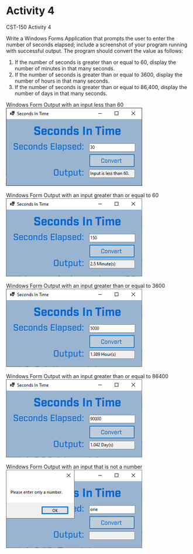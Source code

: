 # Activity 4
 CST-150 Activity 4


Write a Windows Forms Application that prompts the user to enter the number of seconds elapsed; include a screenshot of your program running with successful output. The program should convert the value as follows:
1. If the number of seconds is greater than or equal to 60, display the number of minutes in that many seconds.
2. If the number of seconds is greater than or equal to 3600, display the number of hours in that many seconds.
3. If the number of seconds is greater than or equal to 86,400, display the number of days in that many seconds.


Windows Form Output with an input less than 60
![alt text](https://github.com/JLAGCU/Activity-4/blob/main/WIndows%20Form%201.png?raw=true)

Windows Form Output with an input greater than or equal to 60
![alt text](https://github.com/JLAGCU/Activity-4/blob/main/WIndows%20Form%202.png?raw=true)

Windows Form Output with an input greater than or equal to 3600
![alt text](https://github.com/JLAGCU/Activity-4/blob/main/WIndows%20Form%203.png?raw=true)

Windows Form Output with an input greater than or equal to 86400
![alt text](https://github.com/JLAGCU/Activity-4/blob/main/WIndows%20Form%204.png?raw=true)

Windows Form Output with an input that is not a number
![alt text](https://github.com/JLAGCU/Activity-4/blob/main/WIndows%20Form%205.png?raw=true)